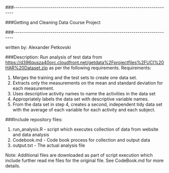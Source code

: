 ###------------------------------------------------------------------------------

###Getting and Cleaning Data Course Project

###------------------------------------------------------------------------------

written by: Alexander Petkovski
 
###Description:
Run analysis of test data from https://d396qusza40orc.cloudfront.net/getdata%2Fprojectfiles%2FUCI%20HAR%20Dataset.zip as per the following requirements.
Requirements:
1. Merges the training and the test sets to create one data set.
2. Extracts only the measurements on the mean and standard deviation for each 
   measurement. 
3. Uses descriptive activity names to name the activities in the data set
4. Appropriately labels the data set with descriptive variable names. 
5. From the data set in step 4, creates a second, independent tidy data set 
   with the average of each variable for each activity and each subject.

###Include repository files:
1. run_analysis.R - script which executes collection of data from website and data analysis
2. Codebook.md - Code book process for collection and output data
3. output.txt - The actual analysis file

Note: Additional files are downloaded as part of script execution which include further read me files for the original file. See CodeBook.md for more details.